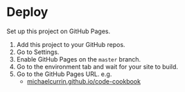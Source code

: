 # Deploy

Set up this project on GitHub Pages.

1. Add this project to your GitHub repos.
2. Go to Settings.
3. Enable GitHub Pages on the `master` branch.
4. Go to the environment tab and wait for your site to build.
5. Go to the GitHub Pages URL. e.g.
    - [michaelcurrin.github.io/code-cookbook](https://michaelcurrin.github.io/code-cookbook/)
